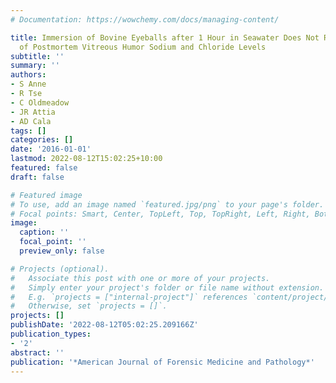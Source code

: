 ```yaml
---
# Documentation: https://wowchemy.com/docs/managing-content/

title: Immersion of Bovine Eyeballs after 1 Hour in Seawater Does Not Result in Elevation
  of Postmortem Vitreous Humor Sodium and Chloride Levels
subtitle: ''
summary: ''
authors:
- S Anne
- R Tse
- C Oldmeadow
- JR Attia
- AD Cala
tags: []
categories: []
date: '2016-01-01'
lastmod: 2022-08-12T15:02:25+10:00
featured: false
draft: false

# Featured image
# To use, add an image named `featured.jpg/png` to your page's folder.
# Focal points: Smart, Center, TopLeft, Top, TopRight, Left, Right, BottomLeft, Bottom, BottomRight.
image:
  caption: ''
  focal_point: ''
  preview_only: false

# Projects (optional).
#   Associate this post with one or more of your projects.
#   Simply enter your project's folder or file name without extension.
#   E.g. `projects = ["internal-project"]` references `content/project/deep-learning/index.md`.
#   Otherwise, set `projects = []`.
projects: []
publishDate: '2022-08-12T05:02:25.209166Z'
publication_types:
- '2'
abstract: ''
publication: '*American Journal of Forensic Medicine and Pathology*'
---
```

